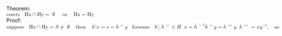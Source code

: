
Theorem:<br>
<math xmlns='http://www.w3.org/1998/Math/MathML'>
    <mrow><mi>cosets</mi><mo>&nbsp;</mo><mi>Hx</mi><mo>&cap;</mo><mi>Hy</mi><mo>&#x3d;</mo><mo>&varnothing;</mo><mo>&nbsp;</mo><mo>or</mo><mo>&nbsp;</mo><mi>Hx</mi><mo>&#x3d;</mo><mi>Hy</mi></mrow><br>
</math>
Proof:<br>
<math xmlns='http://www.w3.org/1998/Math/MathML'>
    <mrow><mi>suppose</mi><mo>&nbsp;</mo><mi>Hx</mi><mo>&cap;</mo><mi>Hy</mi><mo>&#x3d;</mo><mi>S</mi><mo>&NotEqual;</mo><mo>&varnothing;</mo></mrow><mo linebreak="newline" />
    <mrow><mo>then</mo><mo>&nbsp;</mo><mi>h</mi><mo>&#x27;</mo><mi>x</mi><mo>&#x3d;</mo><mi>s</mi><mo>&#x3d;</mo><mi>h</mi><mo>&#x27;&#x27;</mo><mi>y</mi><mo>&nbsp;</mo><mi>for</mi><mi>some</mi><mo>&nbsp;</mo><mi>h</mi><mo>&#x27;</mo><mo>&#x2c;</mo><mi>h</mi><mo>&#x27;&#x27;</mo><mo>&isinv;</mo><mi>H</mi></mrow><mo linebreak="newline" />
    <mrow><mi>x</mi><mo>&#x3d;</mo><msup><mi>h</mi><mrow><mo>&#x27;</mo><mo>&minus;</mo><mn>1</mn></mrow></msup><mi>h</mi><mo>&#x27;&#x27;</mo><mi>y</mi><mo>&#x3d;</mo><mi>h</mi><mo>&#x27;&#x27;&#x27;</mo><mi>y</mi></mrow><mo linebreak="newline" />
    <mrow><mi>h</mi><mo>&#x27;&#x27;&#x27;</mo><mo>&#x3d;</mo><mi>x</mi><msup><mi>y</mi><mrow><mo>&minus;</mo><mn>1</mn></mrow></msup><mo>&#x2c;</mo><mo>&nbsp;</mo><mi>as</mi><mo>&nbsp;</mo><mi>h</mi><mo>&#x27;&#x27;&#x27;</mo><mo>&isinv;</mo><mi>H</mi><mo>&#x2c;</mo><mo>&nbsp;</mo><mi>x</mi><mo>&#x2c;</mo><msup><mi>y</mi><mrow><mo>&minus;</mo><mn>1</mn></mrow></msup><mo>&isinv;</mo><mi>H</mi><mo>&#x2c;</mo><mo>&nbsp;</mo><mi>so</mi><mo>&nbsp;</mo><mi>y</mi><mo>&isinv;</mo><mi>H</mi><mo>&nbsp;</mo><mi>as</mi><mo>&nbsp;</mo><mi>well</mi></mrow><mo linebreak="newline" />
    <mrow><mo>then</mo><mo>&nbsp;</mo><mi>Hx</mi><mo>&#x3d;</mo><mi>H</mi><mo>&#x2c;</mo><mo>&nbsp;</mo><mi>Hy</mi><mo>&#x3d;</mo><mi>H</mi><mo>&#x2c;</mo><mo>&nbsp;</mo><mi>so</mi><mo>&nbsp;</mo><mi>Hx</mi><mo>&#x3d;</mo><mi>Hy</mi><mo>&Square;</mo></mrow>
</math>